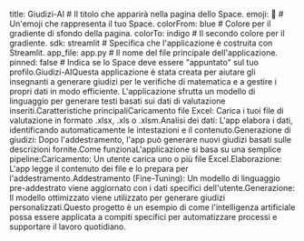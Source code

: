 title: Giudizi-AI # Il titolo che apparirà nella pagina dello Space.
emoji: 🤖 # Un'emoji che rappresenta il tuo Space.
colorFrom: blue # Colore per il gradiente di sfondo della pagina.
colorTo: indigo # Il secondo colore per il gradiente.
sdk: streamlit # Specifica che l'applicazione è costruita con Streamlit.
app_file: app.py # Il nome del file principale dell'applicazione.
pinned: false # Indica se lo Space deve essere "appuntato" sul tuo profilo.Giudizi-AIQuesta applicazione è stata creata per aiutare gli insegnanti a generare giudizi per le verifiche di matematica e a gestire i propri dati in modo efficiente. L'applicazione sfrutta un modello di linguaggio per generare testi basati sui dati di valutazione inseriti.Caratteristiche principaliCaricamento file Excel: Carica i tuoi file di valutazione in formato .xlsx, .xls o .xlsm.Analisi dei dati: L'app elabora i dati, identificando automaticamente le intestazioni e il contenuto.Generazione di giudizi: Dopo l'addestramento, l'app può generare nuovi giudizi basati sulle descrizioni fornite.Come funzionaL'applicazione si basa su una semplice pipeline:Caricamento: Un utente carica uno o più file Excel.Elaborazione: L'app legge il contenuto dei file e lo prepara per l'addestramento.Addestramento (Fine-Tuning): Un modello di linguaggio pre-addestrato viene aggiornato con i dati specifici dell'utente.Generazione: Il modello ottimizzato viene utilizzato per generare giudizi personalizzati.Questo progetto è un esempio di come l'intelligenza artificiale possa essere applicata a compiti specifici per automatizzare processi e supportare il lavoro quotidiano.
